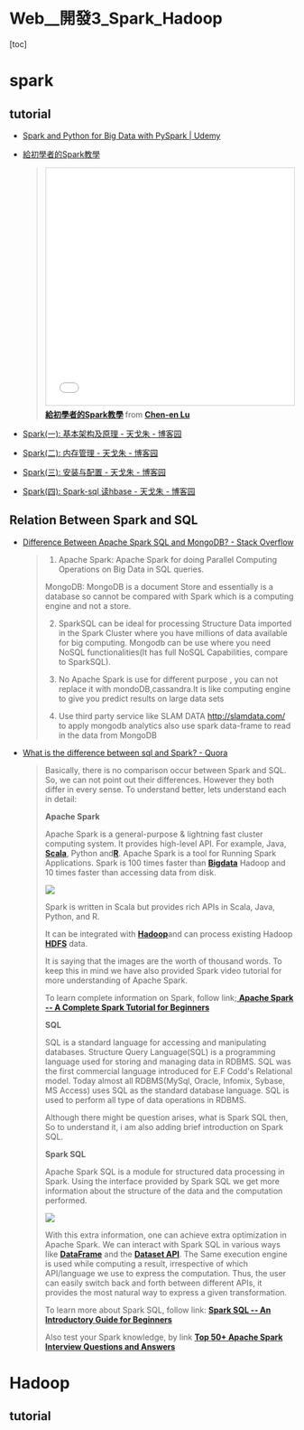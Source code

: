 # Web__開發3_Spark_Hadoop

[toc]
<!-- toc --> 


# spark

## tutorial

- [Spark and Python for Big Data with PySpark | Udemy](https://www.udemy.com/spark-and-python-for-big-data-with-pyspark/?siteID=BoHFIyu6APU-Tla_hhvJJ8L.Wm4oXNCGBw&LSNPUBID=BoHFIyu6APU)

- [給初學者的Spark教學](https://www.slideshare.net/popcornylu/spark-77220371)

    > <iframe src="//www.slideshare.net/slideshow/embed_code/key/155DYFCkZDfuhi" width="510" height="420" frameborder="0" marginwidth="0" marginheight="0" scrolling="no" style="border:1px solid #CCC; border-width:1px; margin-bottom:5px; max-width: 100%;" allowfullscreen> </iframe> <div style="margin-bottom:5px"> <strong> <a href="//www.slideshare.net/popcornylu/spark-77220371" title="給初學者的Spark教學" target="_blank">給初學者的Spark教學</a> </strong> from <strong><a href="//www.slideshare.net/popcornylu" target="_blank">Chen-en Lu</a></strong> </div>

- [Spark(一): 基本架构及原理 - 天戈朱 - 博客园](https://www.cnblogs.com/tgzhu/p/5818374.html)

- [Spark(二): 内存管理 - 天戈朱 - 博客园](https://www.cnblogs.com/tgzhu/p/5822370.html)

- [Spark(三): 安装与配置 - 天戈朱 - 博客园](https://www.cnblogs.com/tgzhu/p/5821421.html)

- [Spark(四): Spark-sql 读hbase - 天戈朱 - 博客园](https://www.cnblogs.com/tgzhu/p/5829242.html)

## Relation Between Spark and SQL

- [Difference Between Apache Spark SQL and MongoDB? - Stack Overflow](https://stackoverflow.com/questions/39653769/difference-between-apache-spark-sql-and-mongodb)

    > 1) Apache Spark: Apache Spark for doing Parallel Computing Operations on Big Data in SQL queries.
    > 
    > MongoDB: MongoDB is a document Store and essentially is a database so cannot be compared with Spark which is a computing engine and not a store.
    > 
    > 2) SparkSQL can be ideal for processing Structure Data imported in the Spark Cluster where you have millions of data available for big computing. Mongodb can be use where you need NoSQL functionalities(It has full NoSQL Capabilities, compare to SparkSQL).
    > 
    > 3) No Apache Spark is use for different purpose , you can not replace it with mondoDB,cassandra.It is like computing engine to give you predict results on large data sets
    > 
    > 4) Use third party service like SLAM DATA http://slamdata.com/ to apply mongodb analytics also use spark data-frame to read in the data from MongoDB

- [What is the difference between sql and Spark? - Quora](https://www.quora.com/What-is-the-difference-between-sql-and-Spark)


    > Basically, there is no comparison occur between Spark and SQL. So, we can not point out their differences. However they both differ in every sense. To understand better, lets understand each in detail:
    > 
    > **Apache Spark**
    > 
    > Apache Spark is a general-purpose & lightning fast cluster computing system. It provides high-level API. For example, Java, [**Scala**](http://data-flair.training/blogs/why-you-should-learn-scala-introductory-tutorial/), Python and[**R**](http://data-flair.training/blogs/r-programming-tutorial/). Apache Spark is a tool for Running Spark Applications. Spark is 100 times faster than [**Bigdata**](http://data-flair.training/blogs/history-big-data/) Hadoop and 10 times faster than accessing data from disk.
    > 
    > ![](https://qph.ec.quoracdn.net/main-qimg-f9ea3105faf895da707b33b168f2cdb0)
    > 
    > Spark is written in Scala but provides rich APIs in Scala, Java, Python, and R.
    > 
    > It can be integrated with [**Hadoop**](http://data-flair.training/blogs/hadoop-introduction-comprehensive-tutorial-guide-beginners/)[](http://data-flair.training/blogs/hadoop-introduction-comprehensive-tutorial-guide-beginners/)and can process existing Hadoop [**HDFS**](http://data-flair.training/blogs/introduction-tutorial-hdfs/) data.
    > 
    > It is saying that the images are the worth of thousand words. To keep this in mind we have also provided Spark video tutorial for more understanding of Apache Spark.
    > 
    > To learn complete information on Spark, follow link;[ **Apache Spark -- A Complete Spark Tutorial for Beginners**](https://goo.gl/jsU2Pt)
    > 
    > **SQL**
    > 
    > SQL is a standard language for accessing and manipulating databases. Structure Query Language(SQL) is a programming language used for storing and managing data in RDBMS. SQL was the first commercial language introduced for E.F Codd's Relational model. Today almost all RDBMS(MySql, Oracle, Infomix, Sybase, MS Access) uses SQL as the standard database language. SQL is used to perform all type of data operations in RDBMS.
    > 
    > Although there might be question arises, what is Spark SQL then, So to understand it, i am also adding brief introduction on Spark SQL.
    > 
    > **Spark SQL**
    > 
    > Apache Spark SQL is a module for structured data processing in Spark. Using the interface provided by Spark SQL we get more information about the structure of the data and the computation performed.
    > 
    > ![](https://qph.ec.quoracdn.net/main-qimg-68d95846ebf05c47b0c615bbaaf148e6)
    > 
    > With this extra information, one can achieve extra optimization in Apache Spark. We can interact with Spark SQL in various ways like [**DataFrame**](http://data-flair.training/blogs/apache-spark-sql-dataframe-tutorial/) and the [**Dataset API**](http://data-flair.training/blogs/apache-spark-dataset-tutorial/). The Same execution engine is used while computing a result, irrespective of which API/language we use to express the computation. Thus, the user can easily switch back and forth between different APIs, it provides the most natural way to express a given transformation.
    > 
    > To learn more about Spark SQL, follow link: [**Spark SQL -- An Introductory Guide for Beginners**](https://goo.gl/CcdZf1)
    > 
    > Also test your Spark knowledge, by link [**Top 50+ Apache Spark Interview Questions and Answers**](https://goo.gl/vqKCJG)
    > 


# Hadoop

## tutorial

